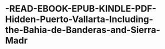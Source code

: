 # -READ-EBOOK-EPUB-KINDLE-PDF-Hidden-Puerto-Vallarta-Including-the-Bahia-de-Banderas-and-Sierra-Madr
